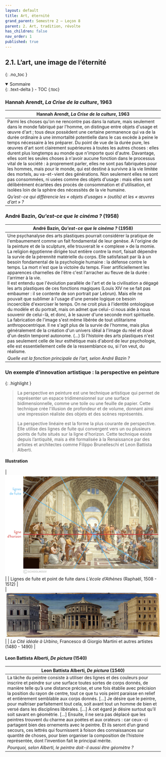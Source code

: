 ```yaml
---
layout: default
title: Art, éternité
grand_parent: Semestre 2 – Leçon 8
parent: 2. Art, tradition, révolte
has_children: false
nav_order: 1
published: true
---
```


## 2.1. L’art, une image de l’éternité
{: .no_toc }

<details open markdown="block">
  <summary>
    Sommaire
  </summary>
  {: .text-delta }
- TOC
{:toc}
</details>

### Hannah Arendt, *La Crise de la culture*, 1963  

| Hannah Arendt, *La Crise de la culture*, 1963         |
| ---------------------------------- |
| Parmi les choses qu'on ne rencontre pas dans la nature, mais seulement dans le monde fabriqué par l'homme, on distingue entre objets d'usage et œuvre d'art ; tous deux possèdent une certaine permanence qui va de la durée ordinaire à une immortalité potentielle dans le cas excède à peine le temps nécessaire à les préparer. Du point de vue de la durée pure, les œuvres d'art sont clairement supérieures à toutes les autres choses :  elles durent plus longtemps au monde que n'importe quoi d'autre. Davantage, elles sont les seules choses à n'avoir aucune fonction dans le processus vital de la société : à proprement parler, elles ne sont pas fabriquées pour les hommes, mais pour le monde, qui est destiné à survivre à la vie limitée des mortels, au va-et-vient des générations. Non seulement elles ne sont pas consommées, ni usées comme des objets d'usage : mais elles sont délibérément écartées des procès de consommation et d'utilisation, et isolées loin de la sphère des nécessités de la vie humaine. |
| *Qu’est-ce qui différencie les « *objets d’usages* » (outils) et les « *œuvres d’art* » ?*            |

### André Bazin, _Qu'est-ce que le cinéma ?_ (1958) 

| André Bazin, _Qu'est-ce que le cinéma ?_ (1958)          |
| ------------------------------------------------------------- |
| Une psychanalyse des arts plastiques pourrait considérer la pratique de l'embaumement comme un fait fondamental de leur genèse. A l'origine de la peinture et de la sculpture, elle trouverait le « complexe » de la momie. La religion égyptienne dirigée tout entière contre la mort, faisait dépendre la survie de la pérennité matérielle du corps. Elle satisfaisait par là à un besoin fondamental de la psychologie humaine : la défense contre le temps. La mort n'est que la victoire du temps. Fixer artificiellement les apparences charnelles de l'être c'est l'arracher au fleuve de la durée : l'arrimer à la vie.<br>Il est entendu que l'évolution parallèle de l'art et de la civilisation a dégagé les arts plastiques de ces fonctions magiques (Louis XIV ne se fait pas embaumer : il se contente de son portrait par Lebrun). Mais elle ne pouvait que sublimer à l'usage d'une pensée logique ce besoin incoercible d'exorciser le temps. On ne croit plus à l'identité ontologique du modèle et du portrait, mais on admet que celui-ci nous aide à nous souvenir de celui-là, et donc, à le sauver d'une seconde mort spirituelle. La fabrication de l'image s'est même libérée de tout utilitarisme anthropocentrique. Il ne s'agit plus de la survie de l'homme, mais plus généralement de la création d'un univers idéal à l'image du réel et doué d'un destin temporel autonome. (...) Si l'histoire des arts plastiques n'est pas seulement celle de leur esthétique mais d'abord de leur psychologie, elle est essentiellement celle de la ressemblance ou, si l'on veut, du réalisme. |
| *Quelle est la fonction principale de l’art, selon André Bazin ?*            |

### Un exemple d’innovation artistique : la perspective en peinture

{: .highlight }
> La perspective en peinture est une technique artistique qui permet de représenter un espace tridimensionnel sur une surface bidimensionnelle, comme une toile ou une feuille de papier. Cette technique crée l'illusion de profondeur et de volume, donnant ainsi une impression réaliste des objets et des scènes représentés. 
>
>La perspective linéaire est la forme la plus courante de perspective. Elle utilise des lignes de fuite qui convergent vers un ou plusieurs points de fuite situés sur la ligne d'horizon. Cette technique existe depuis l’antiquité, mais a été formalisée à la Renaissance par des artistes et architectes comme Filippo Brunelleschi et Leon Battista Alberti.

#### Illustration

| <a href="../../assets/img/ecole-athenes.png" target="_blank"><img src="../../assets/img/ecole-athenes.png" style="zoom:200%;" /></a>          |
|  Lignes de fuite et point de fuite dans *L’école d’Athènes* (Raphaël, 1508 - 1512)  |    
| <a href="../../assets/img/martini-urbino.jpeg" target="_blank"><img src="../../assets/img/martini-urbino.jpeg" style="zoom:200%;" /></a>          |
|  *La Cité idéale à Urbino*, Francesco di Giorgio Martini et autres artistes (1480 - 1490) |   



#### Leon Battista Alberti, *De pictura* (1540)

| Leon Battista Alberti, *De pictura* (1540)                     |
| --------------------------------------------- |
| La tâche du peintre consiste à utiliser des lignes et des couleurs pour inscrire et peindre sur une surface toutes sortes de corps donnés, de manière telle qu’à une distance précise, et une fois établie avec précision la position du rayon de centre, tout ce que tu vois peint paraisse en relief et entièrement semblable aux corps donnés. […] Je désire que le peintre, pour maîtriser parfaitement tout cela, soit avant tout un homme de bien et versé dans les disciplines libérales. […] À cet égard je désire surtout qu’il soit savant en géométrie. […] Ensuite, il ne sera pas déplacé que les peintres trouvent du charme aux poètes et aux orateurs : car ceux-ci partagent bien des ornements avec le peintre. Et ils seront d’un grand secours, ces lettrés qui fournissent à foison des connaissances sur quantité de choses, pour bien organiser la composition de l’histoire représentée, dont l’invention fait le principal mérite. |
| *Pourquoi, selon Alberti, le peintre doit-il aussi être géomètre ?*            |

